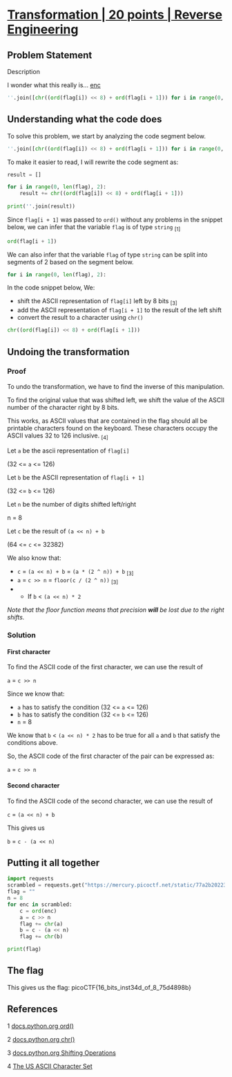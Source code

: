 # [Transformation | 20 points | Reverse Engineering](https://play.picoctf.org/practice/challenge/104)

## Problem Statement

Description

I wonder what this really is... [enc](https://mercury.picoctf.net/static/77a2b202236aa741e988581e78d277a6/enc)

```python
''.join([chr((ord(flag[i]) << 8) + ord(flag[i + 1])) for i in range(0, len(flag), 2)])
```

## Understanding what the code does

To solve this problem, we start by analyzing the code segment below.

```python
''.join([chr((ord(flag[i]) << 8) + ord(flag[i + 1])) for i in range(0, len(flag), 2)])
```

To make it easier to read, I will rewrite the code segment as:

```python
result = []

for i in range(0, len(flag), 2):
    result += chr((ord(flag[i]) << 8) + ord(flag[i + 1]))
    
print(''.join(result))
```

Since `flag[i + 1]` was passed to `ord()` without any problems in the snippet below, we can infer that the variable `flag` is of type `string` <sub>[1]</sub>

```python
ord(flag[i + 1])
```

We can also infer that the variable `flag` of type `string` can be split into segments of 2 based on the segment below.

```python
for i in range(0, len(flag), 2):
```

In the code snippet below, We:
- shift the ASCII representation of `flag[i]` left by 8 bits <sub>[3]</sub>
- add the ASCII representation of `flag[i + 1]` to the result of the left shift
- convert the result to a character using `chr()`

```python
chr((ord(flag[i]) << 8) + ord(flag[i + 1]))
```

## Undoing the transformation

### Proof

To undo the transformation, we have to find the inverse of this manipulation.

To find the original value that was shifted left, we shift the value of the ASCII number of the character right by 8 bits.

This works, as ASCII values that are contained in the flag should all be printable characters found on the keyboard. These characters occupy the ASCII values 32 to 126 inclusive. <sub>[4]</sub>

Let `a` be the ascii representation of `flag[i]`

(32 <= `a` <= 126)

Let `b` be the ASCII representation of `flag[i + 1]`

(32 <= `b` <= 126)

Let `n` be the number of digits shifted left/right

n = 8

Let `c` be the result of `(a << n) + b`

(64 <= `c` <= 32382)

We also know that:

- `c` = `(a << n) + b` = `(a * (2 ^ n)) + b` <sub>[3]</sub>
- `a` = `c >> n` = `floor(c / (2 ^ n))` <sub>[3]</sub>
- - If `b` < `(a << n) * 2`

*Note that the floor function means that precision **will** be lost due to the right shifts.*

### Solution

#### First character

To find the ASCII code of the first character, we can use the result of

`a` = `c >> n`

Since we know that:
- `a` has to satisfy the condition (32 <= `a` <= 126)
- `b` has to satisfy the condition (32 <= `b` <= 126)
- `n` = 8

We know that `b` < `(a << n) * 2` has to be true for all `a` and `b` that satisfy the conditions above.

So, the ASCII code of the first character of the pair can be expressed as:

`a` = `c >> n`

#### Second character

To find the ASCII code of the second character, we can use the result of

`c` = `(a << n) + b`

This gives us

`b` = `c - (a << n)`

## Putting it all together

```python
import requests
scrambled = requests.get("https://mercury.picoctf.net/static/77a2b202236aa741e988581e78d277a6/enc").text
flag = ""
n = 8
for enc in scrambled:
    c = ord(enc)
    a = c >> n
    flag += chr(a)
    b = c - (a << n)
    flag += chr(b)

print(flag)
```

## The flag

This gives us the flag: picoCTF{16_bits_inst34d_of_8_75d4898b}

## References

1 [docs.python.org ord()](https://docs.python.org/3/library/functions.html?highlight=ord#ord)

2 [docs.python.org chr()](https://docs.python.org/3/library/functions.html?highlight=chr#chr)

3 [docs.python.org Shifting Operations](https://docs.python.org/3/reference/expressions.html#shifting-operations)

4 [The US ASCII Character Set](http://www.columbia.edu/kermit/ascii.html)
